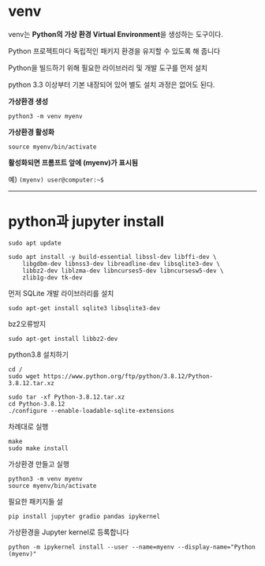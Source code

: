# venv
venv는 **Python의 가상 환경 Virtual Environment**을 생성하는 도구이다.

Python 프로젝트마다 독립적인 패키지 환경을 유지할 수 있도록 해 줍니다

Python을 빌드하기 위해 필요한 라이브러리 및 개발 도구를 먼저 설치

python 3.3 이상부터 기본 내장되어 있어 별도 설치 과정은 없어도 된다.

**가상환경 생성**

```python3 -m venv myenv```

**가상환경 활성화**

```source myenv/bin/activate```

**활성화되면 프롬프트 앞에 (myenv)가 표시됨**

예)
```(myenv) user@computer:~$```

---
# python과 jupyter install


```
sudo apt update
```
```
sudo apt install -y build-essential libssl-dev libffi-dev \
    libgdbm-dev libnss3-dev libreadline-dev libsqlite3-dev \
    libbz2-dev liblzma-dev libncurses5-dev libncursesw5-dev \
    zlib1g-dev tk-dev
```

먼저 SQLite 개발 라이브러리를 설치
```
sudo apt-get install sqlite3 libsqlite3-dev
```
bz2오류방지
```
sudo apt-get install libbz2-dev
```
python3.8 설치하기
```
cd /
sudo wget https://www.python.org/ftp/python/3.8.12/Python-3.8.12.tar.xz
```

```
sudo tar -xf Python-3.8.12.tar.xz
cd Python-3.8.12
./configure --enable-loadable-sqlite-extensions
```


차례대로 실행

```
make
sudo make install
```

가상환경 만들고 실행
```
python3 -m venv myenv
source myenv/bin/activate
```

필요한 패키지들 설
```
pip install jupyter gradio pandas ipykernel
```

가상환경을 Jupyter kernel로 등록합니다

```
python -m ipykernel install --user --name=myenv --display-name="Python (myenv)"
```
